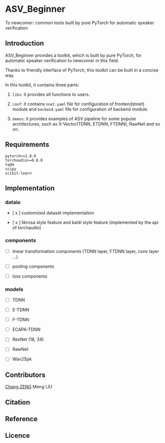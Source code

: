 # ASV_Beginner

To newcomer: common tools built by pure PyTorch for automatic speaker verification

## Introduction

ASV_Beginner provides a toolkit, which is built by pure PyTorch, for automatic speaker verification to newcomer in this field.

Thanks to friendly interface of PyTorch, this toolkit can be built in a concise way.

In this toolkit, it contains three parts:

1. `libs`: it provides all functions to users.

2. `conf`: it contains `nnet.yaml` file for configuration of frontend(nnet) module and `backend.yaml` file for configuration of backend module.

3. `demos`: it provides examples of ASV pipeline for some popular architectures, such as X-Vector(TDNN, ETDNN, FTDNN), RawNet and so on.

## Requirements

```
pytorch>=1.8.0
torchaudio>=0.8.0
tqdm
scipy
scikit-learn
```

## Implementation

### dataio

- [ x ] customized dataset implementation

- [ x ] librosa style feature and kaldi style feature (implemented by the api of torchaudio)

### components

- [  ] linear transformation components (TDNN layer, FTDNN layer, conv layer ...)

- [  ] pooling components

- [  ] loss components

### models

- [  ] TDNN

- [  ] E-TDNN

- [  ] F-TDNN

- [  ] ECAPA-TDNN

- [  ] ResNet (18, 34)

- [  ] RawNet

- [  ] Wav2Spk

## Contributors

[Chang ZENG](https://nii-yamagishilab.github.io/)
Meng LIU

## Citation


## Reference


## Licence
